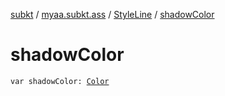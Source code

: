 [subkt](../../index.md) / [myaa.subkt.ass](../index.md) / [StyleLine](index.md) / [shadowColor](./shadow-color.md)

# shadowColor

`var shadowColor: `[`Color`](https://docs.oracle.com/javase/9/docs/api/java/awt/Color.html)